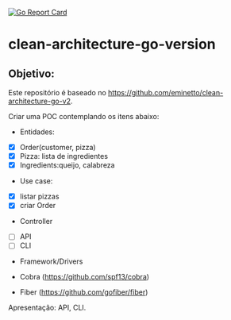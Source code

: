 [![Go Report Card](https://goreportcard.com/badge/github.com/lhonda/clean-architecture-go-version)](https://goreportcard.com/report/github.com/lhonda/clean-architecture-go-version)

# clean-architecture-go-version

## Objetivo:

Este repositório é baseado no https://github.com/eminetto/clean-architecture-go-v2.

Criar uma POC contemplando os itens abaixo:

- Entidades:

- [x] Order(customer, pizza)
- [x] Pizza: lista de ingredientes
- [x] Ingredients:queijo, calabreza

- Use case:

- [x] listar pizzas
- [x] criar Order

- Controller
- [ ] API
- [ ] CLI

- Framework/Drivers

- Cobra (https://github.com/spf13/cobra)
- Fiber (https://github.com/gofiber/fiber)

Apresentação: API, CLI.

